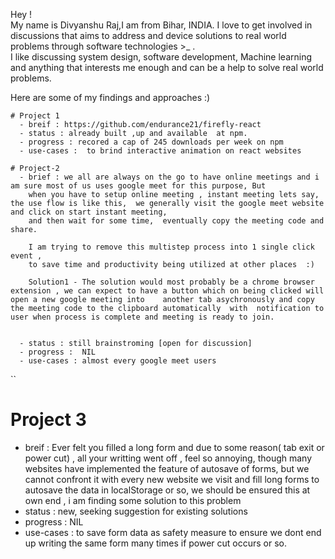 Hey ! 
<br>
My name is Divyanshu Raj,I am  from Bihar, INDIA. 
I love to get involved in discussions that aims to address and device solutions to  real world problems through software technologies >_ .
<br>
I  like discussing system design, software development, Machine learning and anything that interests me enough  and can be a help to solve real world problems.
<br>

Here are some of my findings and approaches :) 
<br> 
```
# Project 1 
  - breif : https://github.com/endurance21/firefly-react
  - status : already built ,up and available  at npm. 
  - progress : recored a cap of 245 downloads per week on npm
  - use-cases :  to brind interactive animation on react websites
```

```
# Project-2
  - brief : we all are always on the go to have online meetings and i am sure most of us uses google meet for this purpose, But 
    when you have to setup online meeting , instant meeting lets say, the use flow is like this,  we generally visit the google meet website and click on start instant meeting,
    and then wait for some time,  eventually copy the meeting code and  share.

    I am trying to remove this multistep process into 1 single click event , 
    to save time and productivity being utilized at other places  :)

    Solution1 - The solution would most probably be a chrome browser extension , we can expect to have a button which on being clicked will open a new google meeting into    another tab asychronously and copy the meeting code to the clipboard automatically  with  notification to user when process is complete and meeting is ready to join.


  - status : still brainstroming [open for discussion] 
  - progress :  NIL
  - use-cases : almost every google meet users 
```

``
# Project 3
  - breif : Ever felt you filled a long form and due to some reason( tab exit or power cut) , all your writting went off , feel so annoying, though many websites have implemented the feature of autosave of forms, but we cannot confront it with every new website we visit and fill long forms to autosave the data in localStorage or so, we should be ensured this at own end , i am finding some solution to this problem
  - status : new, seeking suggestion for existing solutions
  - progress : NIL
  - use-cases :  to save form data as safety measure to ensure we dont end up writing the same form many times if power cut occurs or so.
```

